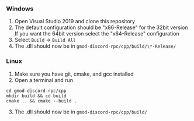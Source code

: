  ### Windows
 1. Open Visual Studio 2019 and clone this repository
 2. The default configuration should be "x86-Release" for the 32bit version\
 If you want the 64bit version select the "x64-Release" configuration
 3. Select `Build` -> `Build All`
 4. The .dll should now be in `gmod-discord-rpc/cpp/build/\*-Release/`
 
 ### Linux
 1. Make sure you have git, cmake, and gcc installed
 2. Open a terminal and run
 ```git clone https://github.com/fluffy-servers/gmod-discord-rpc --recursive
 cd gmod-discord-rpc/cpp
 mkdir build && cd build
 cmake .. && cmake --build .
 ```
 3. The .dll should now be in `gmod-discord-rpc/cpp/build/`
